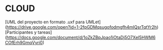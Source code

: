 # CLOUD
[UML del proyecto en formato .uxf para UMLet] (https://drive.google.com/open?id=1-2fpGDMqsugofodmgfh4mIQsrTqtYr2h)
[Participantes y tareas] (https://docs.google.com/document/d/1oZkZBpJpao1iOtaDj5O7Xel5HWM6COfErh9GmqVyri0)
